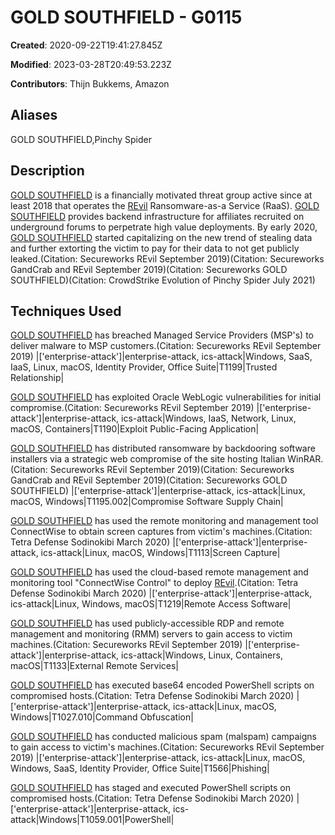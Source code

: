 # GOLD SOUTHFIELD - G0115

**Created**: 2020-09-22T19:41:27.845Z

**Modified**: 2023-03-28T20:49:53.223Z

**Contributors**: Thijn Bukkems, Amazon

## Aliases

GOLD SOUTHFIELD,Pinchy Spider

## Description

[GOLD SOUTHFIELD](https://attack.mitre.org/groups/G0115) is a financially motivated threat group active since at least 2018 that operates the [REvil](https://attack.mitre.org/software/S0496) Ransomware-as-a Service (RaaS). [GOLD SOUTHFIELD](https://attack.mitre.org/groups/G0115) provides backend infrastructure for affiliates recruited on underground forums to perpetrate high value deployments. By early 2020, [GOLD SOUTHFIELD](https://attack.mitre.org/groups/G0115) started capitalizing on the new trend of stealing data and further extorting the victim to pay for their data to not get publicly leaked.(Citation: Secureworks REvil September 2019)(Citation: Secureworks GandCrab and REvil September 2019)(Citation: Secureworks GOLD SOUTHFIELD)(Citation: CrowdStrike Evolution of Pinchy Spider July 2021)

## Techniques Used


[GOLD SOUTHFIELD](https://attack.mitre.org/groups/G0115) has breached Managed Service Providers (MSP's) to deliver malware to MSP customers.(Citation: Secureworks REvil September 2019)
|['enterprise-attack']|enterprise-attack, ics-attack|Windows, SaaS, IaaS, Linux, macOS, Identity Provider, Office Suite|T1199|Trusted Relationship|


[GOLD SOUTHFIELD](https://attack.mitre.org/groups/G0115) has exploited Oracle WebLogic vulnerabilities for initial compromise.(Citation: Secureworks REvil September 2019)
|['enterprise-attack']|enterprise-attack, ics-attack|Windows, IaaS, Network, Linux, macOS, Containers|T1190|Exploit Public-Facing Application|


[GOLD SOUTHFIELD](https://attack.mitre.org/groups/G0115) has distributed ransomware by backdooring software installers via a strategic web compromise of the site hosting Italian WinRAR.(Citation: Secureworks REvil September 2019)(Citation: Secureworks GandCrab and REvil September 2019)(Citation: Secureworks GOLD SOUTHFIELD)
|['enterprise-attack']|enterprise-attack, ics-attack|Linux, macOS, Windows|T1195.002|Compromise Software Supply Chain|


[GOLD SOUTHFIELD](https://attack.mitre.org/groups/G0115) has used the remote monitoring and management tool ConnectWise to obtain screen captures from victim's machines.(Citation: Tetra Defense Sodinokibi March 2020)
|['enterprise-attack']|enterprise-attack, ics-attack|Linux, macOS, Windows|T1113|Screen Capture|


[GOLD SOUTHFIELD](https://attack.mitre.org/groups/G0115) has used the cloud-based remote management and monitoring tool "ConnectWise Control" to deploy [REvil](https://attack.mitre.org/software/S0496).(Citation: Tetra Defense Sodinokibi March 2020)
|['enterprise-attack']|enterprise-attack, ics-attack|Linux, Windows, macOS|T1219|Remote Access Software|


[GOLD SOUTHFIELD](https://attack.mitre.org/groups/G0115) has used publicly-accessible RDP and remote management and monitoring (RMM) servers to gain access to victim machines.(Citation: Secureworks REvil September 2019)	
|['enterprise-attack']|enterprise-attack, ics-attack|Windows, Linux, Containers, macOS|T1133|External Remote Services|


[GOLD SOUTHFIELD](https://attack.mitre.org/groups/G0115) has executed base64 encoded PowerShell scripts on compromised hosts.(Citation: Tetra Defense Sodinokibi March 2020)
|['enterprise-attack']|enterprise-attack, ics-attack|Linux, macOS, Windows|T1027.010|Command Obfuscation|


[GOLD SOUTHFIELD](https://attack.mitre.org/groups/G0115) has conducted malicious spam (malspam) campaigns to gain access to victim's machines.(Citation: Secureworks REvil September 2019)
|['enterprise-attack']|enterprise-attack, ics-attack|Linux, macOS, Windows, SaaS, Identity Provider, Office Suite|T1566|Phishing|


[GOLD SOUTHFIELD](https://attack.mitre.org/groups/G0115) has staged and executed PowerShell scripts on compromised hosts.(Citation: Tetra Defense Sodinokibi March 2020)
|['enterprise-attack']|enterprise-attack, ics-attack|Windows|T1059.001|PowerShell|

